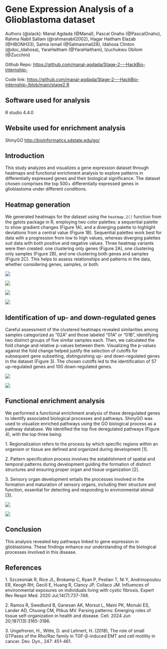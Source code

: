 # Gene Expression Analysis of a Glioblastoma dataset 

Authors (@slack): Manal Agdada (@Manal), Pascal Onaho (@PascalOnaho), Rahma Nabil Sallam (@rahmanabil2002), Hagar Haitham Elazab (@HBONH33), Salma ismail (@Salmaismail28), Idahosa Clinton (@doc_Idahosa), YaraHaitham (@YaraHaitham), Izuchukwu Obilom (@Zucchini)

Github Repo: https://github.com/manal-agdada/Stage-2---HackBio-internship-

Code link: https://github.com/manal-agdada/Stage-2---HackBio-internship-/blob/main/stage2.R

## Software used for analysis

R studio 4.4.0

## Website used for enrichment analysis

ShinyGO http://bioinformatics.sdstate.edu/go/


## Introduction

This study analyzes and visualizes a gene expression dataset through heatmaps and functional enrichment analysis to explore patterns in differentially expressed genes and their biological significance. The dataset chosen comprises the top 500+ differentially expressed genes in glioblastoma under different conditions.

## Heatmap generation

We generated heatmaps for the dataset using the `heatmap.2()` function from the gplots package in R, employing two color palettes: a sequential palette to show gradient changes (Figure 1A), and a diverging palette to highlight deviations from a central value (Figure 1B). Sequential palettes work best for data with a progression from low to high values, whereas diverging palettes suit data with both positive and negative values. Three heatmap variants were then created: one clustering only genes (Figure 2A), one clustering only samples (Figure 2B), and one clustering both genes and samples (Figure 2C). This helps to assess relationships and patterns in the data, whether considering genes, samples, or both.

![](https://lh7-rt.googleusercontent.com/docsz/AD_4nXfVT2SGfXarjeq8pGCWX2JWuVxCgsn71fG4iWUug-hKwyPZdQNtcjtNyJfRcfyqvuYmuz3YV1MN8q_ADHEkuoRSi4jn8QIGdpNvuBClXkoNu4IT1HQDE6ghJA4tzcTC0XusrvTHaby85f15PU2eN79Otrkd?key=zicOZvtXSkbx22_fpayXbg)

![](https://lh7-rt.googleusercontent.com/docsz/AD_4nXdqpg4rn-es493VonB-x7VyrKFHyWEjbe-atT3GRJ_djsFuiFRaCZ296DKEzIphAP_2LVpIWFBbxVZrDbimgFaNoPQGg_7PpRLgBdlJlL0v5dtCsGtknSZPdcfpN-RNeCUZoWQw3RR8icIjQay1HPE_8_rB?key=zicOZvtXSkbx22_fpayXbg)

![](https://lh7-rt.googleusercontent.com/docsz/AD_4nXficvm8Y_QzTA1Dh4Ke82dP6wmtPVdh_WLjdWmkfeGLnxYMg7ZC3CdNFKc2BAejs858V6f6xzHe9kD0o4ft51KYF943SwbIRaniGlTcpe8G6XLukInroGckG80dB0JH-1Nyc7j_3as46gVKb_sj3JW2gj5j?key=zicOZvtXSkbx22_fpayXbg)

![](https://lh7-rt.googleusercontent.com/docsz/AD_4nXeQ2rH88MJz63hxmrLrqqnOiwwZZ-4Jt66xnwoTMwRKJyQQAZ400LjE8T_ZTTVpak5SBEH6Sfisu6J6xEeyO_jnb5NQhAUscI7CC_VrTeJFWw7UXWJqqSingIJQ1FU6YNFpuwRlaLnD0EQBgvNKMqaXRpo?key=zicOZvtXSkbx22_fpayXbg)

## Identification of up- and down-regulated genes

Careful assessment of the clustered heatmaps revealed similarities among samples categorized as “02A” and those labeled “01A” or “01B”, identifying two distinct groups of five similar samples each. Then, we calculated the fold change and relative p-values between them. Visualizing the p-values against the fold change helped justify the selection of cutoffs for subsequent gene subsetting, distinguishing up- and down-regulated genes in the dataset (Figure 3). The chosen cutoffs led to the identification of 57 up-regulated genes and 100 down-regulated genes.

![](https://lh7-rt.googleusercontent.com/docsz/AD_4nXeMBUmRHen7DNhRQgGtpvTjT5eQSaqWA1dLscp99p6odWZPBUrBqnZdOzbBbtWk95FXo5K5OjCG7YbCao0c46NLh_iLGdO6sgrUurOH0YkDIT7_snzIqaaaeNAxN92sT_dDd0zANwVc1gj7CVqshshwraY5?key=zicOZvtXSkbx22_fpayXbg)

![](https://lh7-rt.googleusercontent.com/docsz/AD_4nXc_UQ1CfDR5sI9QU_KxuIjoAwwVIirRFAju6ZZdz5oOTwqHyZX-zDjQyNWpxr--5-oRMfAfQMXWA9s3CcSkaHl7-elWRuBJ9eSMgqCQTgHPasCfasDrMIeRflkNQhdD6R1TRSaaMLcIHeLB3yQMOKRR4Jc3?key=zicOZvtXSkbx22_fpayXbg)

## Functional enrichment analysis

We performed a functional enrichment analysis of these deregulated genes to identify associated biological processes and pathways. ShinyGO was used to visualize enriched pathways using the GO biological process as a pathway database. We identified the top five deregulated pathways (Figure 4), with the top three being:

1\.  Regionalization refers to the process by which specific regions within an organism or tissue are defined and organized during development \[1].

2\.  Pattern specification process involves the establishment of spatial and temporal patterns during development guiding the formation of distinct structures and ensuring proper organ and tissue organization \[2].

3\.  Sensory organ development entails the processes involved in the formation and maturation of sensory organs, including their structure and function, essential for detecting and responding to environmental stimuli \[3].

![](https://lh7-rt.googleusercontent.com/docsz/AD_4nXcGg9aQaXSFCCHMVxC4mdKFqJeTdBq4dLZr-_4rz4c7CBEdBRHLRrvWSVPLPpxyBS__EXFgo5zdwnY0_IB88FLfpkL0Dh_6S7gYdZpKk8Apvjz1lKW-N0s2L-Q4wB01KVq_mEp8_qMdhyYhBCJ1AogqM7f6?key=zicOZvtXSkbx22_fpayXbg)

![](https://lh7-rt.googleusercontent.com/docsz/AD_4nXeNHts-O6VeVzKF2Taveiiv5YsQrVoa14M0aU-eo14k8aKCrAyS4X4NGfKSupln10kTuHtxT_3sZfiTmFzXGHI1bIDV8JpZsEKNCiYSQ6QrbrQniILZVeUlnJGyWRcs-pgtKR_yUIvr-T-tJFM57gn4DV5e?key=zicOZvtXSkbx22_fpayXbg)

## Conclusion

This analysis revealed key pathways linked to gene expression in glioblastoma. These findings enhance our understanding of the biological processes involved in this disease.

## References 

1\. Szczesniak R, Rice JL, Brokamp C, Ryan P, Pestian T, Ni Y, Andrinopoulou ER, Keogh RH, Gecili E, Huang R, Clancy JP, Collaco JM. Influences of environmental exposures on individuals living with cystic fibrosis. Expert Rev Respir Med. 2020 Jul;14(7):737-748.

2\. Ramos R, Swedlund B, Ganesan AK, Morsut L, Maini PK, Monuki ES, Lander AD, Chuong CM, Plikus MV. Parsing patterns: Emerging roles of tissue self-organization in health and disease. Cell. 2024 Jun 20;187(13):3165-3186.

3\. Ungefroren, H., Witte, D. and Lehnert, H. (2018), The role of small GTPases of the Rho/Rac family in TGF-β-induced EMT and cell motility in cancer. Dev. Dyn., 247: 451-461.


